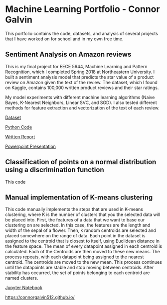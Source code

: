 # Machine Learning Portfolio - Connor Galvin

This portfolio contains the code, datasets, and analysis of several projects that I have worked on for school and in my own free time.

## Sentiment Analysis on Amazon reviews

This is my final project for EECE 5644, Machine Learning and Pattern Recognition, which I completed Spring 2018 at Northeastern University. I built a sentiment analysis model that predicts the star value of a product review on Amazon given the text of the review. The dataset, which I found on Kaggle, contains 100,000 written product reviews and their star ratings. 

My model experiments with different machine learning algorithms (Naive Bayes, K-Nearest Neighbors, Linear SVC, and SGD). I also tested different methods for feature extraction and vectorization of the text of each review. 

[Dataset](amazon_reviews.csv)

[Python Code](Sentiment-Model.py)

[Written Report](galvin-setiment-analysis-report.pdf)

[Powerpoint Presentation](galvin-sentiment-analysis-ppt.pptx)

## Classification of points on a normal distribution using a discrimination function

This code 


## Manual implementation of K-means clustering 

This code manually implements the steps that are used in K-means clustering, where K is the number of clusters that you the selected data will be placed into. 
First, the features of a data that we want to base our clustering on are selected. In this case, the features are the length and width of the sepal of a flower. 
Then, k random centroids are selected and placed somewhere on the range of data.  Each point in the dataset is assigned to the centroid that is closest to itself, using Euclidean distance in the feature space.
 The mean of every datapoint assigned in each centroid is calculated. Each of the Centroids are then moved to  these new means. 
The process repeats, with each datapoint being assigned to the nearest centroid. The centroids are moved to the new mean. This process continues until the datapoints are stable and stop moving between centroids. After stability has occurred, the set of points belonging to each centroid are named clusters.  

[Jupyter Notebook](https://nbviewer.jupyter.org/github/connorgalvin512/connorgalvin512.github.io/blob/master/k_means.ipynb)


https://connorgalvin512.github.io/
